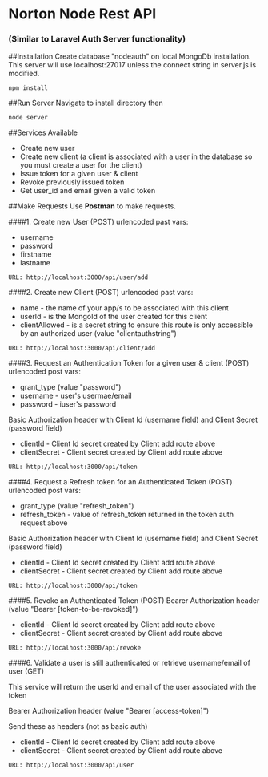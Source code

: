 # Norton Node Rest API
 
### (Similar to Laravel Auth Server functionality)

##Installation
Create database "nodeauth" on local MongoDb installation. This server will use localhost:27017 unless the connect string in server.js is modified.

```
npm install
```


##Run Server
Navigate to install directory then

 ```
 node server
 ```

##Services Available
* Create new user
* Create new client (a client is associated with a user in the database so you must create a user for the client)
* Issue token for a given user & client
* Revoke previously issued token
* Get user_id and email given a valid token

##Make Requests
Use **Postman** to make requests.


####1. Create new User (POST)
urlencoded past vars: 

* username 
* password 
* firstname
* lastname

```
URL: http://localhost:3000/api/user/add
```

####2. Create new Client (POST) 
urlencoded past vars:

* name - the name of your app/s to be associated with this client
* userId -  is the MongoId of the user created for this client
* clientAllowed - is a secret string to ensure this route is only accessible by an authorized user (value "clientauthstring")

```
URL: http://localhost:3000/api/client/add
```

####3. Request an Authentication Token for a given user & client (POST) 
urlencoded post vars:

* grant_type (value "password")
* username - user's usermae/email
* password - iuser's password

Basic Authorization header with Client Id (username field) and Client Secret (password field) 

* clientId - Client Id secret created by Client add route above
* clientSecret - Client secret created by Client add route above

```
URL: http://localhost:3000/api/token
```

####4. Request a Refresh token for an Authenticated Token (POST)
urlencoded post vars:

* grant_type (value "refresh_token")
* refresh_token - value of refresh_token returned in the token auth request above

Basic Authorization header with Client Id (username field) and Client Secret (password field) 

* clientId - Client Id secret created by Client add route above
* clientSecret - Client secret created by Client add route above

```
URL: http://localhost:3000/api/token
```

####5. Revoke an Authenticated Token (POST)
Bearer Authorization header (value "Bearer [token-to-be-revoked]")

* clientId - Client Id secret created by Client add route above
* clientSecret - Client secret created by Client add route above

```
URL: http://localhost:3000/api/revoke
```

####6. Validate a user is still authenticated or retrieve username/email of user (GET)

This service will return the userId and email of the user associated with the token

Bearer Authorization header (value "Bearer [access-token]")

Send these as headers (not as basic auth)

* clientId - Client Id secret created by Client add route above
* clientSecret - Client secret created by Client add route above

```
URL: http://localhost:3000/api/user
```